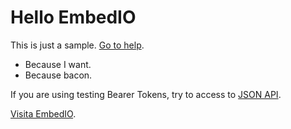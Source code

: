 ﻿# Hello EmbedIO

This is just a sample. [Go to help](/help.html).

* Because I want.
* Because bacon.

If you are using testing Bearer Tokens, try to access to [JSON API](/api/).

[Visita EmbedIO](http://unosquare.github.io/embedio).